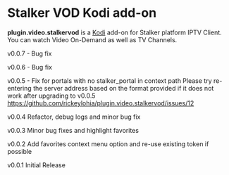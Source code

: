 # Stalker VOD Kodi add-on
**plugin.video.stalkervod** is a [Kodi](https://kodi.tv/) add-on for Stalker platform IPTV Client. You can watch Video On-Demand as well as TV Channels.

v0.0.7 - Bug fix

v0.0.6 - Bug fix

v0.0.5 - Fix for portals with no stalker_portal in context path
Please try re-entering the server address based on the format provided if it does not work after upgrading to v0.0.5
https://github.com/rickeylohia/plugin.video.stalkervod/issues/12

v0.0.4 Refactor, debug logs and minor bug fix

v0.0.3 Minor bug fixes and highlight favorites

v0.0.2 Add favorites context menu option and re-use existing token if possible

v0.0.1 Initial Release
